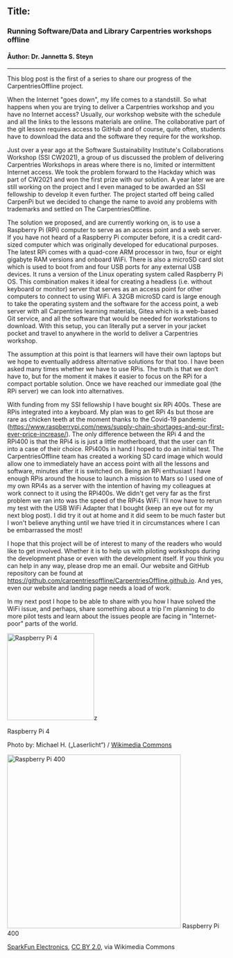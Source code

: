 ## Title:
### Running Software/Data and Library Carpentries workshops offline
#### Åuthor: Dr. Jannetta S. Steyn
---

This blog post is the first of a series to share our progress of the CarpentriesOffline project.

When the Internet "goes down", my life comes to a standstill. So what happens when you are trying to deliver a Carpentries workshop and you have no Internet access? Usually, our workshop website with the schedule and all the links to the lessons materials are online. The collaborative part of the git lesson requires access to GitHub and of course, quite often, students have to download the data and the software they require for the workshop.

Just over a year ago at the Software Sustainability Institute's Collaborations Workshop (SSI CW2021), a group of us discussed the problem of delivering Carpentries Workshops in areas where there is no, limited or intermittent Internet access. We took the problem forward to the Hackday which was part of CW2021 and won the first prize with our solution. A year later we are still working on the project and I even managed to be awarded an SSI fellowship to develop it even further. The project started off being called CarpenPi but we decided to change the name to avoid any problems with trademarks and  settled on The CarpentriesOffline.

The solution we proposed, and are currently working on, is to use a Raspberry Pi (RPi) computer to serve as an access point and a web server. If you have not heard of a Raspberry Pi computer before, it is a credit card-sized computer which was originally developed for educational purposes. The latest RPi comes with a quad-core ARM processor in two, four or eight gigabyte RAM versions and onboard WiFi. There is also a microSD card slot which is used to boot from and four USB ports for any external USB devices. It runs a version of the Linux operating system called Raspberry Pi OS. This combination makes it ideal for creating a headless (i.e. without keyboard or monitor) server that serves as an access point for other computers to connect to using WiFi. A 32GB microSD card is large enough to take the operating system and the software for the access point, a web server with all Carpentries learning materials, Gitea which is a web-based Git service, and all the software that would be needed for workstations to download. With this setup, you can literally put a server in your jacket pocket and travel to anywhere in the world to deliver a Carpentries workshop. 

The assumption at this point is that learners will have their own laptops but we hope to eventually address alternative solutions for that too. I have been asked many times whether we have to use RPis. The truth is that we don’t have to, but for the moment it makes it easier to focus on the RPi for a compact portable solution. Once we have reached our immediate goal (the RPi server) we can look into alternatives.

With funding from my SSI fellowship I have bought six RPi 400s. These are RPis integrated into a keyboard. My plan was to get RPi 4s but those are rare as chicken teeth at the moment thanks to the Covid-19 pandemic (https://www.raspberrypi.com/news/supply-chain-shortages-and-our-first-ever-price-increase/).  The only difference between the RPi 4 and the RPi400 is that the RPi4 is is just a little motherboard, that the user can fit into a case of their choice. RPi400s in hand I hoped to do an initial test. The CarpentriesOffline team has created a working SD card image which would allow one to immediately have an access point with all the lessons and software, minutes after it is switched on. Being an RPi enthusiast I have enough RPis around the house to launch a mission to Mars so I used one of my own RPi4s as a server with the intention of having my colleagues at work connect to it using the RPi400s. We didn't get very far as the first problem we ran into was the speed of the RPi4s WiFi. I'll now have to rerun my test with the USB WiFi Adapter that I bought (keep an eye out for my next blog post). I did try it out at home and it did seem to be much faster but I won't believe anything until we have tried it in circumstances where I can be embarrassed the most!

I hope that this project will be of interest to many of the readers who would like to get involved. Whether it is to help us with piloting workshops during the development phase or even with the development itself. If you think you can help in any way, please drop me an email. Our website and GitHub repository can be found at https://github.com/carpentriesoffline/CarpentriesOffline.github.io. And yes, even our website and landing page needs a load of work. 

In my next post I hope to be able to share with you how I have solved the WiFi issue, and perhaps, share something about a trip I'm planning to do more pilot tests and learn about the issues people are facing in "Internet-poor" parts of the world.

<img src="https://upload.wikimedia.org/wikipedia/commons/f/f1/Raspberry_Pi_4_Model_B_-_Side.jpg" width=200px alt="Raspberry Pi 4">z
<caption>
  Raspberry Pi 4
  
  Photo by: Michael H. („Laserlicht“)&nbsp;/&nbsp;<a href="/wiki/Main_Page" title="Main Page">Wikimedia Commons</a>
  </caption>
  
  <img src="https://upload.wikimedia.org/wikipedia/commons/c/ce/RPI_400_TOP_DOWN_REAR_WHITE_%281%29.jpg" width=400px alt="Raspberry Pi 400">
  <caption>
    Raspberry Pi 400
  
<a href="https://commons.wikimedia.org/wiki/File:17377-Raspberry_Pi_400_Personal_Computer_Kit-03.jpg">SparkFun Electronics</a>, <a href="https://creativecommons.org/licenses/by/2.0">CC BY 2.0</a>, via Wikimedia Commons  </caption>
  
